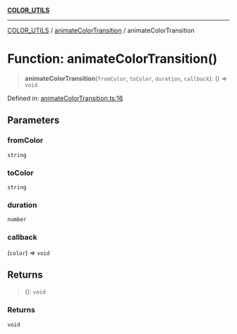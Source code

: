 [**COLOR_UTILS**](../../README.md)

***

[COLOR_UTILS](../../README.md) / [animateColorTransition](../README.md) / animateColorTransition

# Function: animateColorTransition()

> **animateColorTransition**(`fromColor`, `toColor`, `duration`, `callback`): () => `void`

Defined in: [animateColorTransition.ts:16](https://github.com/dailker/everyutil/blob/2c6c8c707de5d4a5d228d272d2d21855929838e2/src/color/animateColorTransition.ts#L16)

## Parameters

### fromColor

`string`

### toColor

`string`

### duration

`number`

### callback

(`color`) => `void`

## Returns

> (): `void`

### Returns

`void`
